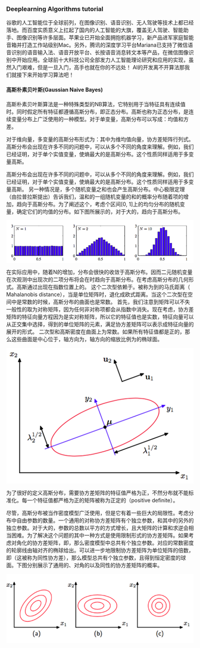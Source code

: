 ### Deeplearning Algorithms tutorial
谷歌的人工智能位于全球前列，在图像识别、语音识别、无人驾驶等技术上都已经落地。而百度实质意义上扛起了国内的人工智能的大旗，覆盖无人驾驶、智能助手、图像识别等许多层面。苹果业已开始全面拥抱机器学习，新产品进军家庭智能音箱并打造工作站级别Mac。另外，腾讯的深度学习平台Mariana已支持了微信语音识别的语音输入法、语音开放平台、长按语音消息转文本等产品，在微信图像识别中开始应用。全球前十大科技公司全部发力人工智能理论研究和应用的实现，虽然入门艰难，但是一旦入门，高手也就在你的不远处！
AI的开发离不开算法那我们就接下来开始学习算法吧！

#### 高斯朴素贝叶斯(Gaussian Naive Bayes)
高斯朴素贝叶斯算法是一种特殊类型的NB算法，它特别用于当特征具有连续值时。同时假定所有特征都遵循高斯分布，即正态分布。高斯也称为正态分布，是连续变量分布上广泛使用的一种模型。对于单变量，高斯分布可以写成：均值和方差。

对于维向量，多变量的高斯分布形式为：其中为维均值向量，协方差矩阵行列式。高斯分布会出现在许多不同的问题中，可以从多个不同的角度来理解。例如，我们已经证明，对于单个实值变量，使熵最大的是高斯分布。这个性质同样适用于多变量高斯。

高斯分布会出现在许多不同的问题中，可以从多个不同的角度来理解。例如，我们已经证明，对于单个实值变量，使熵最大的是高斯分布。这个性质同样适用于多变量高斯。
另一种情况是，多个随机变量之和也会产生高斯分布。中心极限定理（由拉普拉斯提出）告诉我们，温和的一组随机变量的和的概率分布随着项的增加，趋向于高斯分布。为了阐述这个，考虑个区间[0, 1]上的均匀分布的随机变量，确定它们的均值的分布。如下图所展示的，对于大的，趋向于高斯分布。
<p align="center">
<img width="600" align="center" src="../../images/202.jpg" />
</p>
在实际应用中，随着N的增加，分布会很快的收敛于高斯分布。因而二元随机变量在次观测中出现次的二项分布将会在时趋向于高斯分布。在考虑高斯分布的几何形式。高斯通过出现在指数位置上的。
这个二次型依赖于。被称为到的马氏距离（ Mahalanobis distance），当是单位矩阵时，退化成欧式距离。当这个二次型在空间中是常数的时候，高斯分布的曲面也是常数。
首先，我们注意到矩阵可以不失一般性的取为对称矩阵，因为任何非对称项都会从指数中消失。现在考虑，协方差矩阵的特征向量方程因为是实对称矩阵，所以它的特征值也是实数，特征向量可以从正交集中选择，得到的单位矩阵的元素，满足协方差矩阵可以表示成特征向量的展开的形式。
二次型和高斯密度在曲面上为常数。如果所有特征值都是正的，那么这些曲面是中心位于，轴方向为，轴方向的缩放比例为的椭球面。
<p align="center">
<img width="600" align="center" src="../../images/203.jpg" />
</p>
为了很好的定义高斯分布，需要协方差矩阵的特征值严格为正，不然分布就不能标准化。每一个特征值都严格为正的矩阵被称为正定的（positive definite）。

尽管，高斯分布被当作密度模型广泛使用，但是它有着一些巨大的局限性。考虑分布中自由参数的数量。一个通用的对称协方差矩阵有个独立参数，和其中的另外的独立参数。对于大的，参数的总数以平方的方式增长，且大矩阵的计算和求逆会相当困难。为了解决这个问题的其中一种方式是使用限制形式的协方差矩阵。如果考虑对角化的协方差矩阵，即，那么密度模型中总共有个独立参数。对应的常数密度的轮廓线由轴对齐的椭球给出。可以进一步地限制协方差矩阵为单位矩阵的倍数，即（这被称为同性协方差），那么模型总共有个独立参数，且得到恒定密度的球面。下图分别展示了通用的、对角的以及同性的协方差矩阵的概率。
<p align="center">
<img width="600" align="center" src="../../images/204.jpg" />
</p>
